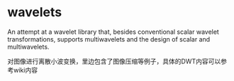 # wavelets

An attempt at a wavelet library that, besides conventional scalar wavelet transformations, supports multiwavelets and the design of scalar and multiwavelets.  

对图像进行离散小波变换，里边包含了图像压缩等例子，具体的DWT内容可以参考wiki内容
